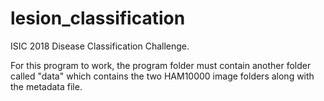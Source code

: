 # lesion_classification
ISIC 2018 Disease Classification Challenge. 

For this program to work, the program folder must contain another folder called "data" which contains the two HAM10000 image folders along with the metadata file.
